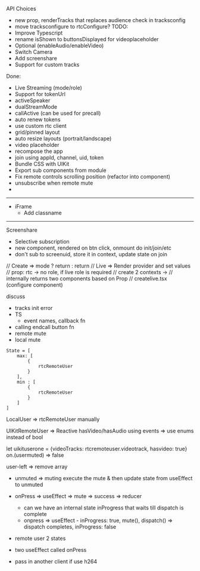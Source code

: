 API Choices
- new prop, renderTracks that replaces audience check in tracksconfig
- move tracksconfigure to rtcConfigure?
TODO:
- Improve Typescript
- rename isShown to buttonsDisplayed for videoplaceholder
- Optional (enableAudio/enableVideo)
- Switch Camera
- Add screenshare
- Support for custom tracks

Done:
- Live Streaming (mode/role)
- Support for tokenUrl
- activeSpeaker
- dualStreamMode
- callActive (can be used for precall)
- auto renew tokens
- use custom rtc client
- grid/pinned layout
- auto resize layouts (portrait/landscape)
- video placeholder
- recompose the app
- join using appId, channel, uid, token
- Bundle CSS with UIKit
- Export sub components from module
- Fix remote controls scrolling position (refactor into component)
- unsubscribe when remote mute
- 
_____________________________

- iFrame
    - Add classname
_____________________________

Screenshare
- Selective subscription
- new component, rendered on btn click, onmount do init/join/etc
- don't sub to screenuid, store it in context, update state on join 


// Create => mode ? return <Live> : return <Rtc>
// Live => Render provider and set values
// prop: rtc -> no role, if live role is required
<Create mode={rtc/live} role={} > // create 2 contexts -> 
// internally returns two components based on Prop
<Join tracks={[]}>
    <RtcProvider></RtcProvider>
</Join>
// createlive.tsx (configure component)


discuss
- tracks init error
- TS
    -   event names, callback fn
- calling endcall button fn
- remote mute
- local mute




```
State = [
    max: [
        {
            rtcRemoteUser
        }
    ],
    min : [
        {
            rtcRemoteUser
        }
    ]
]
```

LocalUser => rtcRemoteUser manually

UIKitRemoteUser => Reactive hasVideo/hasAudio using events => use enums instead of bool

let uikituserone = {videoTracks: rtcremoteuser.videotrack, hasvideo: true}
on.(usermuted) => false

user-left => remove array


- unmuted => muting execute the mute & then update state from useEffect to unmuted
- onPress => useEffect => mute => success => reducer
    - can we have an internal state inProgress that waits till dispatch is complete
    - onpress => useEffect - inProgress: true, mute(), dispatch() => dispatch completes, inProgress: false
- remote user 2 states
- two useEffect called onPress


- pass in another client if use h264